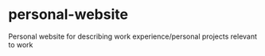 # personal-website
Personal website for describing work experience/personal projects relevant to work
